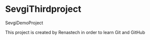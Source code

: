 # SevgiThirdproject
SevgiDemoProject

This project is created by Renastech in order to learn Git and GitHub